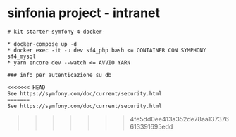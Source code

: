 # sinfonia project - intranet

```text
# kit-starter-symfony-4-docker-

* docker-compose up -d       
* docker exec -it -u dev sf4_php bash <= CONTAINER CON SYMPHONY     sf4_mysql  
* yarn encore dev --watch <= AVVIO YARN   

### info per autenticazione su db

<<<<<<< HEAD
See https://symfony.com/doc/current/security.html
=======
See https://symfony.com/doc/current/security.html
```

>>>>>>> 4fe5dd0ee413a352de78aa137376613391695edd
